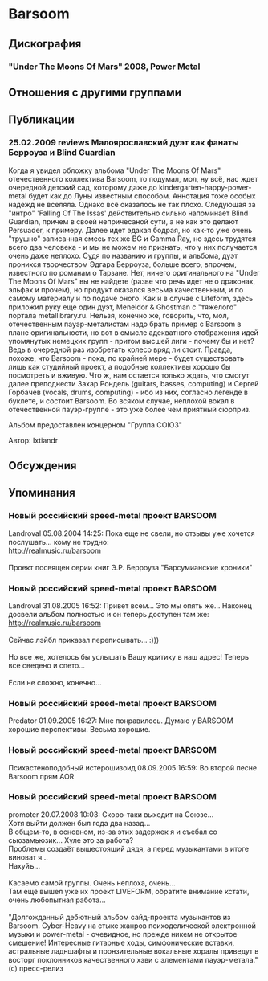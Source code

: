 # Barsoom



## Дискография

### "Under The Moons Of Mars" 2008, Power Metal




## Отношения с другими группами


## Публикации

### 25.02.2009 reviews Малоярославский дуэт как фанаты Берроуза и Blind Guardian

<P>Когда я увидел обложку альбома "Under The Moons Of Mars" отечественного коллектива Barsoom, то подумал, мол, ну всё, нас ждет очередной детский сад, которому даже до kindergarten-happy-power-metal будет как до Луны известным способом. Аннотация тоже особых надежд не вселяла. Однако всё оказалось не так плохо. Следующая за "интро" 'Falling Of The Issas' действительно сильно напоминает Blind Guardian, причем в своей непричесаной сути, а не как это делают Persuader, к примеру. Далее идет эдакая бодрая, но как-то уже очень "трушно" записанная смесь тех же BG&nbsp;и Gamma Ray, но здесь трудятся всего два человека - и мы не можем не признать, что у них получается очень даже неплохо. Судя по названию и группы, и альбома, дуэт проникся творчеством Эдгара Берроуза, больше всего, впрочем, известного по романам о Тарзане. Нет, ничего оригинального на "Under The Moons Of Mars" вы не найдете (разве что речь идет не о драконах, эльфах и прочем), но продукт оказался весьма качественным, и по самому материалу и по подаче оного. Как и в случае с Lifeform, здесь приложил руку еще один дуэт, Meneldor & Ghostman с "тяжелого" портала metallibrary.ru. Нельзя, конечно же, говорить, что, мол, отечественным пауэр-металистам надо брать пример с Barsoom в плане оригинальности, но вот в смысле адекватного отображения идей упомянутых немецких групп - притом высшей лиги - почему бы и нет? Ведь в очередной раз изобретать колесо вряд ли стоит. Правда, похоже, что Barsoom - пока, по крайней мере - будет существовать лишь как студийный проект, а подобные коллективы хорошо бы посмотреть и вживую. Что ж, нам остается только ждать, что смогут далее преподнести Захар Рондель (guitars, basses, computing) и Сергей Горбачев (vocals, drums, computing) - ибо из них, согласно легенде в буклете, и состоит Barsoom. Во всяком случае, неплохой вокал в отечественной пауэр-группе - это уже более чем приятный сюрприз.</P>
<P>Альбом предоставлен концерном "Группа СОЮЗ"</P>
Автор: Ixtiandr


## Обсуждения


## Упоминания

### Новый российский speed-metal проект BARSOOM

Landroval 05.08.2004 14:25:
Пока еще не свели, но отзывы уже хочется послушать... кому не трудно:<BR><A HREF="http://realmusic.ru/barsoom" TARGET="_blank">http://realmusic.ru/barsoom</A><BR><BR>Проект посвящен серии книг Э.Р. Берроуза "Барсумианские хроники"

### Новый российский speed-metal проект BARSOOM

Landroval 31.08.2005 16:52:
Привет всем... Это мы опять же... Наконец досвели альбом полностью и он теперь доступен там же: <A HREF="http://realmusic.ru/barsoom" TARGET="_blank">http://realmusic.ru/barsoom</A><BR><BR>Сейчас лэйбл приказал переписывать... :))) <BR><BR>Но все же, хотелось бы услышать Вашу критику в наш адрес! Теперь все сведено и спето... <BR><BR>Если не сложно, конечно... 

### Новый российский speed-metal проект BARSOOM

Predator 01.09.2005 16:27:
Мне понравилось. Думаю у BARSOOM хорошие перспективы. Весьма хорошие.<BR>

### Новый российский speed-metal проект BARSOOM

Психастеноподобный истерошизоид 08.09.2005 16:59:
Во второй песне Barsoom прям AOR

### Новый российский speed-metal проект BARSOOM

promoter 20.07.2008 10:03:
Скоро-таки выходит на Союзе...<BR>Хотя выйти должен был года два назад...<BR>В общем-то, в основном, из-за этих задержек я и съебал со сьюзамьюзик... Хуле это за работа?<BR>Проблемы создаёт вышестоящий дядя, а перед музыкантами в итоге виноват я...<BR>Нахуйъ...<BR><BR>Касаемо самой группы. Очень неплоха, очень...<BR>Там ещё вышел уже их проект LIVEFORM, обратите внимание кстати, очень любопытная работа...<BR><BR>"Долгожданный дебютный альбом сайд-проекта музыкантов из Barsoom. Cyber-Heavy на стыке жанров психоделической электронной музыки и power-metal - очевидное, но прежде никем не открытое смешение! Интересные гитарные ходы, симфонические вставки, астральные ладншафты и пронзительные вокальные хоралы приведут в восторг поклонников качественного хэви с элементами пауэр-метала." (с) пресс-релиз<BR>


